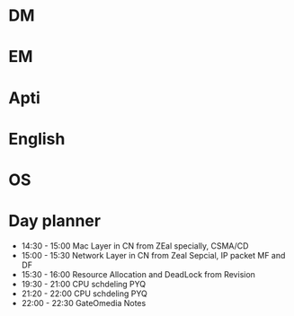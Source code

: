 # DM

# EM

# Apti

# English

# OS

# Day planner

- 14:30 - 15:00 Mac Layer in CN from ZEal specially, CSMA/CD
- 15:00 - 15:30 Network Layer in CN from Zeal Sepcial, IP packet MF and DF
- 15:30 - 16:00 Resource Allocation and DeadLock from Revision
- 19:30 - 21:00 CPU schdeling PYQ
- 21:20 - 22:00 CPU schdeling PYQ
- 22:00 - 22:30 GateOmedia Notes